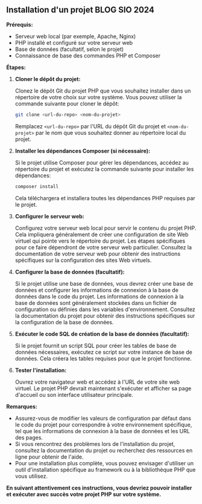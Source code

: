 ## Installation d'un projet BLOG SIO  2024


**Prérequis:**

- Serveur web local (par exemple, Apache, Nginx)
- PHP installé et configuré sur votre serveur web
- Base de données (facultatif, selon le projet)
- Connaissance de base des commandes PHP et Composer

**Étapes:**

1. **Cloner le dépôt du projet:**

   Clonez le dépôt Git du projet PHP que vous souhaitez installer dans un répertoire de votre choix sur votre système. Vous pouvez utiliser la commande suivante pour cloner le dépôt:

   ```bash
   git clone <url-du-repo> <nom-du-projet>
   ```

   Remplacez `<url-du-repo>` par l'URL du dépôt Git du projet et `<nom-du-projet>` par le nom que vous souhaitez donner au répertoire local du projet.

2. **Installer les dépendances Composer (si nécessaire):**

   Si le projet utilise Composer pour gérer les dépendances, accédez au répertoire du projet et exécutez la commande suivante pour installer les dépendances:

   ```bash
   composer install
   ```

   Cela téléchargera et installera toutes les dépendances PHP requises par le projet.

3. **Configurer le serveur web:**

   Configurez votre serveur web local pour servir le contenu du projet PHP. Cela impliquera généralement de créer une configuration de site Web virtuel qui pointe vers le répertoire du projet. Les étapes spécifiques pour ce faire dépendront de votre serveur web particulier. Consultez la documentation de votre serveur web pour obtenir des instructions spécifiques sur la configuration des sites Web virtuels.

4. **Configurer la base de données (facultatif):**

   Si le projet utilise une base de données, vous devrez créer une base de données et configurer les informations de connexion à la base de données dans le code du projet. Les informations de connexion à la base de données sont généralement stockées dans un fichier de configuration ou définies dans les variables d'environnement. Consultez la documentation du projet pour obtenir des instructions spécifiques sur la configuration de la base de données.

5. **Exécuter le code SQL de création de la base de données (facultatif):**

   Si le projet fournit un script SQL pour créer les tables de base de données nécessaires, exécutez ce script sur votre instance de base de données. Cela créera les tables requises pour que le projet fonctionne.

6. **Tester l'installation:**

   Ouvrez votre navigateur web et accédez à l'URL de votre site web virtuel. Le projet PHP devrait maintenant s'exécuter et afficher sa page d'accueil ou son interface utilisateur principale.

**Remarques:**

- Assurez-vous de modifier les valeurs de configuration par défaut dans le code du projet pour correspondre à votre environnement spécifique, tel que les informations de connexion à la base de données et les URL des pages.
- Si vous rencontrez des problèmes lors de l'installation du projet, consultez la documentation du projet ou recherchez des ressources en ligne pour obtenir de l'aide.
- Pour une installation plus complète, vous pouvez envisager d'utiliser un outil d'installation spécifique au framework ou à la bibliothèque PHP que vous utilisez.

**En suivant attentivement ces instructions, vous devriez pouvoir installer et exécuter avec succès votre projet PHP sur votre système.**
